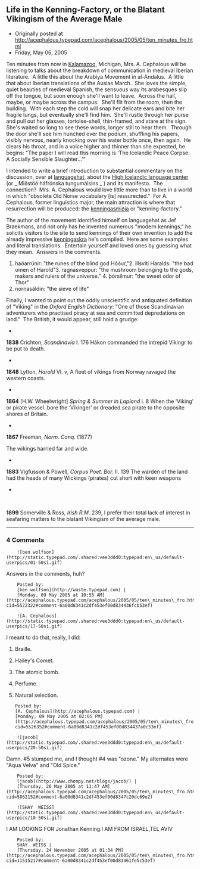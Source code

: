 ## Life in the Kenning-Factory, or the Blatant Vikingism of the Average Male

 * Originally posted at http://acephalous.typepad.com/acephalous/2005/05/ten_minutes_fro.html
 * Friday, May 06, 2005



Ten minutes from now in [Kalamazoo](http://www.wmich.edu/medieval/congress/40congress/index.html), Michigan, Mrs. A. Cephalous will be listening to talks about the breakdown of communication in medieval Iberian literature.  A little this about the Arabiya Movement in al-Andalus.  A little that about Iberian translations of the Ausias March.  She loves the simple, quiet beauties of medieval Spanish, the sensuous way its arabesques slip off the tongue, but soon enough she'll want to leave.  Across the hall, maybe, or maybe across the campus.  She'll flit from the room, then the building.  With each step the cold will snap her delicate ears and bite her fragile lungs, but eventually she'll find him.  She'll rustle through her purse and pull out her glasses, tortoise-shell, thin-framed, and stare at the sign.  She's waited so long to see these words, longer still to hear them.  Through the door she'll see him hunched over the podium, shuffling his papers, visibly nervous, nearly knocking over his water bottle once, then again.  He clears his throat, and in a voice higher and thinner than she expected, he begins: "The paper I will read this morning is 'The Icelandic Peace Corpse: A Socially Sensible Slaughter...'"

I intended to write a brief introduction to substantial commentary on the discussion, over at [languagehat](http://www.languagehat.com/archives/001879.php), about the [High Icelandic language center](http://users.telenet.be/Hafronska/) (or _
Miðstöð háfrónska tungumálsins
_
) and its manifesto.  The connection?  Mrs. A. Cephalous would love little more than to live in a world in which "obsolete Old Norse vocabulary [is] ressurected."  For A. Cephalous, former linguistics major, the main attraction is where that resurrection will be produced: the [kenningasmiðja](http://users.telenet.be/Hafronska/kennings.htm) or "kenning-factory."    

The author of the movement identified himself on languagehat as Jef Braekmans, and not only has he invented numerous "modern kennings," he solicits visitors to the site to send kennings of their own invention to add the already impressive [kenningaskra](http://users.telenet.be/Hafronska/Lists/N%!f(MISSING)dt%!e(MISSING)dskulegar%!k(MISSING)enningar.htm) he's compiled.  Here are some examples and literal translations.  Entertain yourself and loved ones by guessing what they mean.  Answers in the comments.

1.  haðarrúnir: "the runes of the blind god Höður,"2.  illsviti Haralds: "the bad omen of Harold"3.  ragnasveppur: "the mushroom belonging to the gods, makers and rulers of the universe." 4.  þórsilmur: "the sweet odor of Thor"
5.  nornasáldin: "the sieve of life"

Finally, I wanted to point out the oddly unscientific and antiquated definition of "Viking" in the _Oxford English Dictionary_: "One of those Scandinavian adventurers who practised piracy at sea and committed depredations on land."  The British, it would appear, still hold a grudge:

*   

**1838**
 Crichton, _Scandinavia_ I. 176 Hákon commanded the intrepid Vikingr to be put to death.

*   

**1848**
 Lytton, _Harold_ VI. v, A fleet of vikings from Norway ravaged the western coasts. 

*   

**1864**
 [H.W. Wheelwright] _Spring & Summer in Lapland_ i. 8 When
the ‘Viking’ or pirate vessel..bore the
‘Vikinger’ or dreaded sea pirate to the opposite shores of
Britain.

*   

**1867**
 Freeman, _Norm. Conq._ (1877)

 The wikings harried far and wide.


*   

**1883**
 Vigfusson & Powell, _Corpus Poet. Bor._ II. 139 The warden of the land had the heads of many Wickings (pirates) cut short with keen weapons

[]()

*   
 

[]()
**1899**
 Somerville & Ross, _Irish R.M._ 239, I prefer their total lack of interest in seafaring matters to the blatant Vikingism of the average male.




		

* * *

### 4 Comments 

		

                
[]()

	

		![ben wolfson](http://static.typepad.com/.shared:vee3ddd0:typepad:en\_us/default-userpics/01-50si.gif)
	

	

		

Answers in the comments, huh?

	

		Posted by:
		[ben wolfson](http://waste.typepad.com) |
		[Monday, 09 May 2005 at 10:55 AM](http://acephalous.typepad.com/acephalous/2005/05/ten\_minutes\_fro.html?cid=5522322#comment-6a00d8341c2df453ef00d834436fcb53ef)

[]()

	

		![A. Cephalous](http://static.typepad.com/.shared:vee3ddd0:typepad:en\_us/default-userpics/17-50si.gif)
	

	

		

I meant to do that, really, I did:

1.  Braille.  

2.  Hailey's Comet.  

3.  The atomic bomb.  

4.  Perfume.  

5.  Natural selection.

	

		Posted by:
		[A. Cephalous](http://acephalous.typepad.com) |
		[Monday, 09 May 2005 at 02:05 PM](http://acephalous.typepad.com/acephalous/2005/05/ten\_minutes\_fro.html?cid=5526352#comment-6a00d8341c2df453ef00d834437a0c53ef)

[]()

	

		![jacob](http://static.typepad.com/.shared:vee3ddd0:typepad:en\_us/default-userpics/20-50si.gif)
	

	

		

Damn.  #5 stumped me, and I thought #4 was "ozone."  My alternates were "Aqua Velva" and "Old Spice."

	

		Posted by:
		[jacob](http://www.chompy.net/blogs/jacob/) |
		[Thursday, 26 May 2005 at 11:47 AM](http://acephalous.typepad.com/acephalous/2005/05/ten\_minutes\_fro.html?cid=5862152#comment-6a00d8341c2df453ef00d8347c20dc69e2)

[]()

	

		![SHAY  WEISS](http://static.typepad.com/.shared:vee3ddd0:typepad:en\_us/default-userpics/10-50si.gif)
	

	

		

I AM LOOKING FOR Jonathan Kenning.I AM FROM ISRAEL,TEL AVIV  

	

		Posted by:
		SHAY  WEISS |
		[Thursday, 24 November 2005 at 01:34 PM](http://acephalous.typepad.com/acephalous/2005/05/ten\_minutes\_fro.html?cid=11515217#comment-6a00d8341c2df453ef00d83461fe5c53ef)

		

        